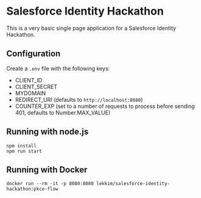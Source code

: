 # Salesforce Identity Hackathon #
This is a very basic single page application for a Salesforce Identity Hackathon.

## Configuration ##
Create a `.env` file with the following keys:
* CLIENT_ID
* CLIENT_SECRET
* MYDOMAIN
* REDIRECT_URI (defaults to `http://localhost:8080`)
* COUNTER_EXP (set to a number of requests to process before sending 401, defaults to Number.MAX_VALUE)


## Running with node.js ##
```
npm install
npm run start
```

## Running with Docker ##
```
docker run --rm -it -p 8080:8080 lekkim/salesforce-identity-hackathon:pkce-flow
```
